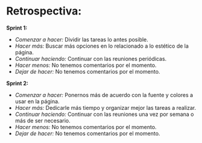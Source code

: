 # Retrospectiva:

**Sprint 1:**

* *Comenzar a hacer:* Dividir las tareas lo antes posible.
* *Hacer más:* Buscar más opciones en lo relacionado a lo estético de la página.
* *Continuar haciendo:* Continuar con las reuniones periódicas.
* *Hacer menos:* No tenemos comentarios por el momento.
* *Dejar de hacer:* No tenemos comentarios por el momento.

**Sprint 2:**

* *Comenzar a hacer:* Ponernos más de acuerdo con la fuente y colores a usar en la página.
* *Hacer más:* Dedicarle más tiempo y organizar mejor las tareas a realizar.
* *Continuar haciendo:* Continuar con las reuniones una vez por semana o más de ser necesario.
* *Hacer menos:* No tenemos comentarios por el momento.
* *Dejar de hacer:* No tenemos comentarios por el momento.